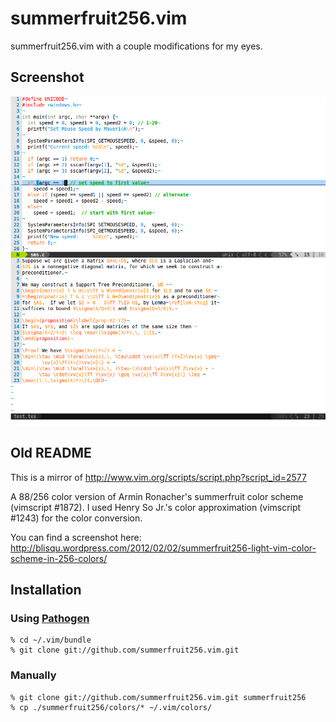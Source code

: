# summerfruit256.vim

summerfruit256.vim with a couple modifications for my eyes.

## Screenshot

<img src="https://github.com/cscorley/summerfruit256.vim/blob/master/screenshot.png">

## Old README

This is a mirror of http://www.vim.org/scripts/script.php?script_id=2577

A 88/256 color version of Armin Ronacher's summerfruit color scheme (vimscript #1872).  I used Henry So Jr.'s color approximation (vimscript #1243) for the color conversion. 

You can find a screenshot here: http://blisqu.wordpress.com/2012/02/02/summerfruit256-light-vim-color-scheme-in-256-colors/

## Installation

### Using [Pathogen](http://www.vim.org/scripts/script.php?script_id=2332)

    % cd ~/.vim/bundle
    % git clone git://github.com/summerfruit256.vim.git

### Manually

    % git clone git://github.com/summerfruit256.vim.git summerfruit256
    % cp ./summerfruit256/colors/* ~/.vim/colors/

